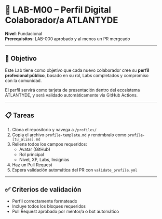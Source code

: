 # 🧩 LAB-M00 – Perfil Digital Colaborador/a ATLANTYDE

**Nivel**: Fundacional  
**Prerequisitos**: LAB-000 aprobado y al menos un PR mergeado

---

## 🎯 Objetivo

Este Lab tiene como objetivo que cada nuevo colaborador cree su **perfil profesional público**, basado en su rol, Labs completados y compromiso con la comunidad.

El perfil servirá como tarjeta de presentación dentro del ecosistema ATLANTYDE, y será validado automáticamente vía GitHub Actions.

---

## 📋 Tareas

1. Clona el repositorio y navega a `/profiles/`
2. Copia el archivo `profile-template.md` y renómbralo como `profile-[tu_alias].md`
3. Rellena todos los campos requeridos:
   - Avatar (GitHub)
   - Rol principal
   - Nivel, XP, Labs, Insignias
4. Haz un Pull Request
5. Espera validación automática del PR con `validate_profile.yml`

---

## ✅ Criterios de validación

- Perfil correctamente formateado
- Incluye todos los bloques requeridos
- Pull Request aprobado por mentor/a o bot automático
